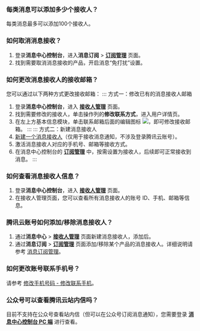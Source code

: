 ### 每类消息可以添加多少个接收人？
每类消息最多可以添加100个接收人。

### 如何取消消息接收？
1. 登录**消息中心控制台**，进入**消息订阅** >  [**订阅管理**](https://console.cloud.tencent.com/message/subscription) 页面。
2. 找到需要取消消息接收的产品，开启消息“免打扰”设置。

### 如何更改消息接收人的接收邮箱？
您可以通过以下两种方式更改接收邮箱：
<dx-tabs>
::: 方式一：修改已有的消息接收人邮箱
1. 登录**消息中心控制台**，进入 [**接收人管理**](https://console.cloud.tencent.com/message/user) 页面。
2. 找到需要修改的接收人，单击操作列的**修改联系方式**，进入用户详情页。
3. 在左上方基本信息模块，单击联系邮箱后面的编辑图标 ![](https://qcloudimg.tencent-cloud.cn/raw/caadaea658f6a6a6d24aa502df3eabac.png)，即可修改接收邮箱。
:::
::: 方式二：新建消息接收人
1. [新建一个消息接收人](https://cloud.tencent.com/document/product/598/13667)（仅用于接收消息通知，不涉及登录腾讯云账号）。
2. 激活消息接收人对应的手机号、邮箱等接收方式。
3. 在消息中心控制台的 [**订阅管理**](https://console.cloud.tencent.com/message/subscription) 中，按需设置为接收人，后续即可正常接收到消息。
:::
</dx-tabs>

### 如何查看消息接收人信息？
1. 登录**消息中心控制台**，进入 [**接收人管理**](https://console.cloud.tencent.com/message/user) 页面。
2. 在接收人管理页面，您可以查看所有消息接收人的账号 ID、手机、邮箱等信息。



### 腾讯云账号如何添加/移除消息接收人？
1. 通过**消息中心** > [**接收人管理**](https://console.cloud.tencent.com/message/user) 页面新建消息接收人，添加后。
2. 通过**消息订阅** >  [**订阅管理**](https://console.cloud.tencent.com/message/subscription) 页面添加/移除某个产品的消息接收人。详细说明请参考 [消息订阅管理](https://cloud.tencent.com/document/product/1263/46205)。

### 如何更改账号联系手机号？
请参考 [修改手机号码 - 修改联系手机](https://cloud.tencent.com/document/product/378/43092#.E4.BF.AE.E6.94.B9.E8.81.94.E7.B3.BB.E6.89.8B.E6.9C.BA)。


### 公众号可以查看腾讯云站内信吗？
目前不支持在公众号查看站内信（但可以在公众号订阅消息通知），您需要登录 [**消息中心控制台 PC 端**](https://console.cloud.tencent.com/message) 进行查看。
